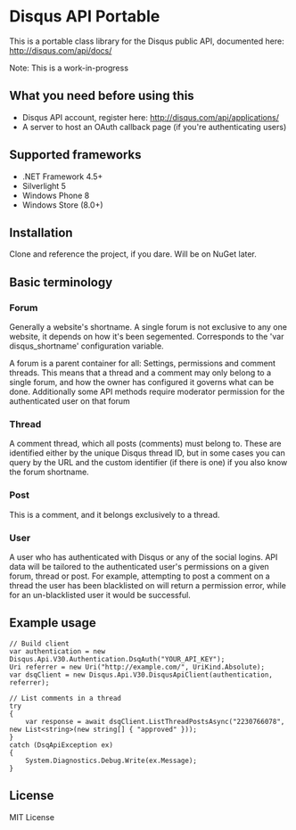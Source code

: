 # Disqus API Portable

This is a portable class library for the Disqus public API, documented here: http://disqus.com/api/docs/

Note: This is a work-in-progress

## What you need before using this

- Disqus API account, register here: http://disqus.com/api/applications/
- A server to host an OAuth callback page (if you're authenticating users)

## Supported frameworks

- .NET Framework 4.5+
- Silverlight 5
- Windows Phone 8
- Windows Store (8.0+)

## Installation

Clone and reference the project, if you dare. Will be on NuGet later.

## Basic terminology

### Forum
Generally a website's shortname. A single forum is not exclusive to any one website, it depends on how it's been segemented. Corresponds to the 'var disqus_shortname' configuration variable.

A forum is a parent container for all: Settings, permissions and comment threads. This means that a thread and a comment may only belong to a single forum, and how the owner has configured it governs what can be done. Additionally some API methods require moderator permission for the authenticated user on that forum

### Thread
A comment thread, which all posts (comments) must belong to. These are identified either by the unique Disqus thread ID, but in some cases you can query by the URL and the custom identifier (if there is one) if you also know the forum shortname.

### Post
This is a comment, and it belongs exclusively to a thread.

### User
A user who has authenticated with Disqus or any of the social logins. API data will be tailored to the authenticated user's permissions on a given forum, thread or post. For example, attempting to post a comment on a thread the user has been blacklisted on will return a permission error, while for an un-blacklisted user it would be successful.

## Example usage

    // Build client
    var authentication = new Disqus.Api.V30.Authentication.DsqAuth("YOUR_API_KEY");
    Uri referrer = new Uri("http://example.com/", UriKind.Absolute);
    var dsqClient = new Disqus.Api.V30.DisqusApiClient(authentication, referrer);
    
    // List comments in a thread
    try
    {
        var response = await dsqClient.ListThreadPostsAsync("2230766078", new List<string>(new string[] { "approved" }));
    }
    catch (DsqApiException ex)
    {
        System.Diagnostics.Debug.Write(ex.Message);
    }

## License

MIT License
